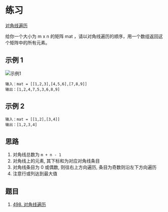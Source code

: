 # 练习

[对角线遍历](https://leetcode.cn/leetbook/read/array-and-string/cuxq3/)

给你一个大小为 m x n 的矩阵 mat ，请以对角线遍历的顺序，用一个数组返回这个矩阵中的所有元素。

## 示例 1

![示例1](https://assets.leetcode.com/uploads/2021/04/10/diag1-grid.jpg)

```text
输入：mat = [[1,2,3],[4,5,6],[7,8,9]]
输出：[1,2,4,7,5,3,6,8,9]
```

## 示例 2

```text
输入：mat = [[1,2],[3,4]]
输出：[1,2,3,4]
```

## 思路

1. 对角线总数为 `m + n - 1`
2. 对角线上的元素, 其下标和为对应对角线条目
3. 对角线条目为 0 或偶数, 则往右上方向遍历, 条目为奇数则沿左下方向遍历
4. 注意行或列达到最大值

## 题目

1. [498. 对角线遍历](https://leetcode.cn/problems/diagonal-traverse/)
